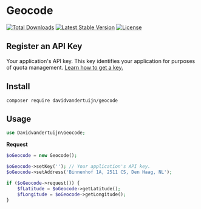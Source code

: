 # Geocode

<a href="https://packagist.org/packages/davidvandertuijn/geocode"><img src="https://poser.pugx.org/davidvandertuijn/geocode/d/total.svg" alt="Total Downloads"></a>
<a href="https://packagist.org/packages/davidvandertuijn/geocode"><img src="https://poser.pugx.org/davidvandertuijn/geocode/v/stable.svg" alt="Latest Stable Version"></a>
<a href="https://packagist.org/packages/davidvandertuijn/geocode"><img src="https://poser.pugx.org/davidvandertuijn/geocode/license.svg" alt="License"></a>

## Register an API Key

Your application's API key. This key identifies your application for purposes of quota management. <a href="https://developers.google.com/maps/documentation/geocoding/get-api-key">Learn how to get a key.</a>

## Install

```
composer require davidvandertuijn/geocode
```
## Usage

```php
use Davidvandertuijn\Geocode;
```

**Request**

```php
$oGeocode = new Geocode();

$oGeocode->setKey(''); // Your application's API key.
$oGeocode->setAddress('Binnenhof 1A, 2511 CS, Den Haag, NL');

if ($oGeocode->request()) {
    $fLatitude = $oGeocode->getLatitude();
    $fLongitude = $oGeocode->getLongitude();
}
```
